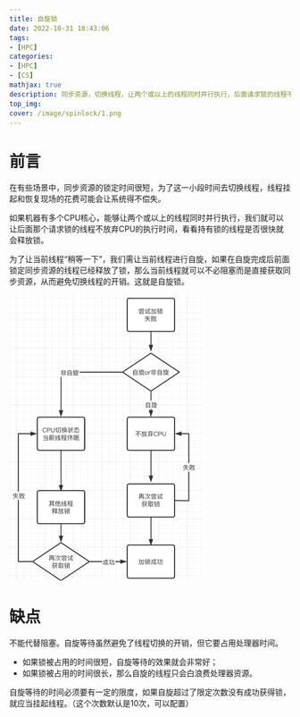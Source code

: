 ```yaml
---
title: 自旋锁
date: 2022-10-31 18:43:06
tags:
- [HPC]
categories: 
- [HPC]
- [CS]
mathjax: true
description: 同步资源，切换线程，让两个或以上的线程同时并行执行，后面请求锁的线程不放弃CPU的执行时间，看看持有锁的线程是否很快就会释放锁。
top_img: 
cover: /image/spinlock/1.png
---
```

# 前言

在有些场景中，同步资源的锁定时间很短，为了这一小段时间去切换线程，线程挂起和恢复现场的花费可能会让系统得不偿失。

如果机器有多个CPU核心，能够让两个或以上的线程同时并行执行，我们就可以让后面那个请求锁的线程不放弃CPU的执行时间，看看持有锁的线程是否很快就会释放锁。

为了让当前线程“稍等一下”，我们需让当前线程进行自旋，如果在自旋完成后前面锁定同步资源的线程已经释放了锁，那么当前线程就可以不必阻塞而是直接获取同步资源，从而避免切换线程的开销。这就是自旋锁。

<img src="/image/spinlock/1.png" alt="1" style="zoom:50%;" />

# 缺点

不能代替阻塞。自旋等待虽然避免了线程切换的开销，但它要占用处理器时间。

- 如果锁被占用的时间很短，自旋等待的效果就会非常好；
- 如果锁被占用的时间很长，那么自旋的线程只会白浪费处理器资源。

自旋等待的时间必须要有一定的限度，如果自旋超过了限定次数没有成功获得锁，就应当挂起线程。（这个次数默认是10次，可以配置）



